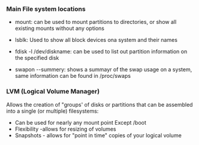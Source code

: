 ### Main File system locations
- mount: can be used to mount partitions to directories, or show all existing mounts without any options

- lsblk: Used to show all block devices ona system and their names

- fdisk -l /dev/diskname: can be used to list out partition information on the specified disk

- swapon --summery: shows a summayr of the swap usage on a system, same information can be found in /proc/swaps


### LVM (Logical Volume Manager)
Allows the creation of "groups' of disks or partitions that can be assembled into a single (or multiple) filesystems:
 - Can be used for nearly any mount point Except /boot
 - Flexibility -allows for resizing of volumes
 - Snapshots - allows for "point in time" copies of your logical volume
